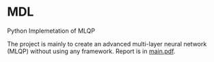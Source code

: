 # MDL
Python Implemetation of MLQP

The project is mainly to create an advanced multi-layer neural network (MLQP) without using any framework. Report is in [main.pdf](https://github.com/LogCreative/MDL/blob/master/hw1/main.pdf).
